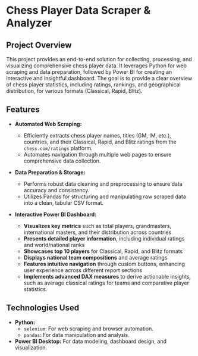 # Chess Player Data Scraper & Analyzer

## Project Overview

This project provides an end-to-end solution for collecting, processing, and visualizing comprehensive chess player data. It leverages Python for web scraping and data preparation, followed by Power BI for creating an interactive and insightful dashboard. The goal is to provide a clear overview of chess player statistics, including ratings, rankings, and geographical distribution, for various formats (Classical, Rapid, Blitz).

## Features

* **Automated Web Scraping:**
    * Efficiently extracts chess player names, titles (GM, IM, etc.), countries, and their Classical, Rapid, and Blitz ratings from the `chess.com/ratings` platform.
    * Automates navigation through multiple web pages to ensure comprehensive data collection.

* **Data Preparation & Storage:**
    * Performs robust data cleaning and preprocessing to ensure data accuracy and consistency.
    * Utilizes Pandas for structuring and manipulating raw scraped data into a clean, tabular CSV format.

* **Interactive Power BI Dashboard:**
    * **Visualizes key metrics** such as total players, grandmasters, international masters, and their distribution across countries
    * **Presents detailed player information**, including individual ratings and world/national ranks
    * **Showcases top 10 players** for Classical, Rapid, and Blitz formats
    * **Displays national team compositions** and average ratings
    * **Features intuitive navigation** through custom buttons, enhancing user experience across different report sections
    * **Implements advanced DAX measures** to derive actionable insights, such as average classical ratings for teams and comparative player statistics.

## Technologies Used

* **Python:**
    * `selenium`: For web scraping and browser automation.
    * `pandas`: For data manipulation and analysis.
* **Power BI Desktop:** For data modeling, dashboard design, and visualization.
